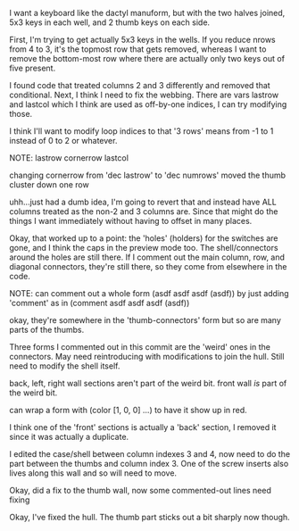 I want a keyboard like the dactyl manuform, but with the two halves joined, 5x3 keys in each well, and 2 thumb keys on each side.

First, I'm trying to get actually 5x3 keys in the wells. If you reduce nrows from 4 to 3, it's the topmost row that gets removed, whereas I want to remove the bottom-most row where there are actually only two keys out of five present.

I found code that treated columns 2 and 3 differently and removed that conditional. Next, I think I need to fix the webbing. There are vars lastrow and lastcol which I think are used as off-by-one indices, I can try modifying those.

I think I'll want to modify loop indices to that '3 rows' means from -1 to 1 instead of 0 to 2 or whatever.

NOTE:
lastrow
cornerrow
lastcol

changing cornerrow from 'dec lastrow' to 'dec numrows' moved the thumb cluster down one row

uhh...just had a dumb idea, I'm going to revert that and instead have ALL columns treated as the non-2 and 3 columns are. Since that might do the things I want immediately without having to offset in many places.

Okay, that worked up to a point: the 'holes' (holders) for the switches are gone, and I think the caps in the preview mode too. The shell/connectors around the holes are still there. If I comment out the main column, row, and diagonal connectors, they're still there, so they come from elsewhere in the code.

NOTE: can comment out a whole form (asdf asdf asdf (asdf)) by just adding 'comment' as in (comment asdf asdf asdf (asdf))

okay, they're somewhere in the 'thumb-connectors' form but so are many parts of the thumbs.

Three forms I commented out in this commit are the 'weird' ones in the connectors. May need reintroducing with modifications to join the hull.
Still need to modify the shell itself.

back, left, right wall sections aren't part of the weird bit.
front wall *is* part of the weird bit.

can wrap a form with (color [1, 0, 0] ...) to have it show up in red.

I think one of the 'front' sections is actually a 'back' section, I removed it since it was actually a duplicate.

I edited the case/shell between column indexes 3 and 4, now need to do the part between the thumbs and column index 3. One of the screw inserts also lives along this wall and so will need to move.

Okay, did a fix to the thumb wall, now some commented-out lines need fixing

Okay, I've fixed the hull. The thumb part sticks out a bit sharply now though.